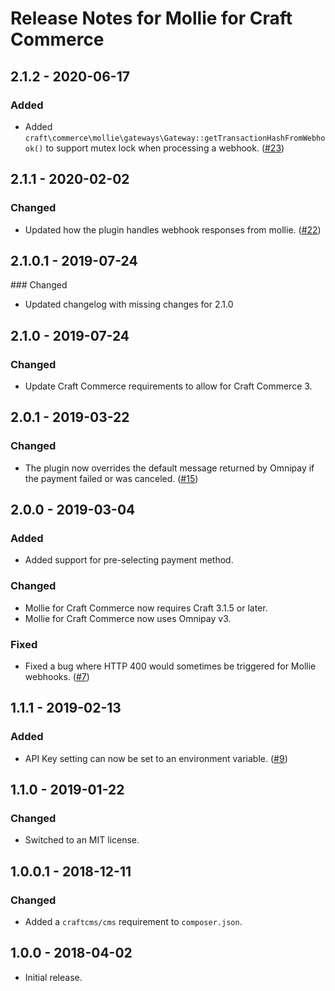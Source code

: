 # Release Notes for Mollie for Craft Commerce

## 2.1.2 - 2020-06-17

### Added
- Added `craft\commerce\mollie\gateways\Gateway::getTransactionHashFromWebhook()` to support mutex lock when processing a webhook. ([#23](https://github.com/craftcms/commerce-mollie/issues/23))

## 2.1.1 - 2020-02-02

### Changed
- Updated how the plugin handles webhook responses from mollie. ([#22](https://github.com/craftcms/commerce-mollie/issues/22))

## 2.1.0.1 - 2019-07-24

### Changed
- Updated changelog with missing changes for 2.1.0

## 2.1.0 - 2019-07-24

### Changed
- Update Craft Commerce requirements to allow for Craft Commerce 3.

## 2.0.1 - 2019-03-22

### Changed
- The plugin now overrides the default message returned by Omnipay if the payment failed or was canceled. ([#15](https://github.com/craftcms/commerce-mollie/issues/15))

## 2.0.0 - 2019-03-04

### Added
- Added support for pre-selecting payment method.

### Changed
- Mollie for Craft Commerce now requires Craft 3.1.5 or later.
- Mollie for Craft Commerce now uses Omnipay v3.

### Fixed
- Fixed a bug where HTTP 400 would sometimes be triggered for Mollie webhooks. ([#7](https://github.com/craftcms/commerce-mollie/issues/7))

## 1.1.1 - 2019-02-13

### Added
- API Key setting can now be set to an environment variable. ([#9](https://github.com/craftcms/commerce-mollie/issues/9))

## 1.1.0 - 2019-01-22

### Changed
- Switched to an MIT license.

## 1.0.0.1 - 2018-12-11

### Changed
- Added a `craftcms/cms` requirement to `composer.json`.

## 1.0.0 - 2018-04-02

- Initial release.
